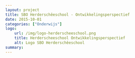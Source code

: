 ```yaml
---
layout: project
title: SBO Herderschêeschool - Ontwikkelingsperspectief
date: 2015-10-01
categories: ["Onderwijs"]
logo:
    url: /img/logo-herderscheeschool.png
    title: Herderscheeschool Ontwikkelingsperspectief
    alt: Logo SBO Herderschêeschool
summary:
---
```

